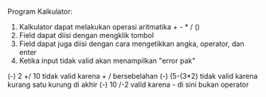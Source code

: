 Program Kalkulator:

1. Kalkulator dapat melakukan operasi aritmatika + - * / ()
2. Field dapat diisi dengan mengklik tombol
3. Field dapat juga diisi dengan cara mengetikkan angka, operator, dan enter
4. Ketika input tidak valid akan menampilkan "error pak"

(-) 2 +/ 10 tidak valid karena + / bersebelahan
(-) (5-(3*2) tidak valid karena kurang satu kurung di akhir
(-) 10 /-2 valid karena - di sini bukan operator
